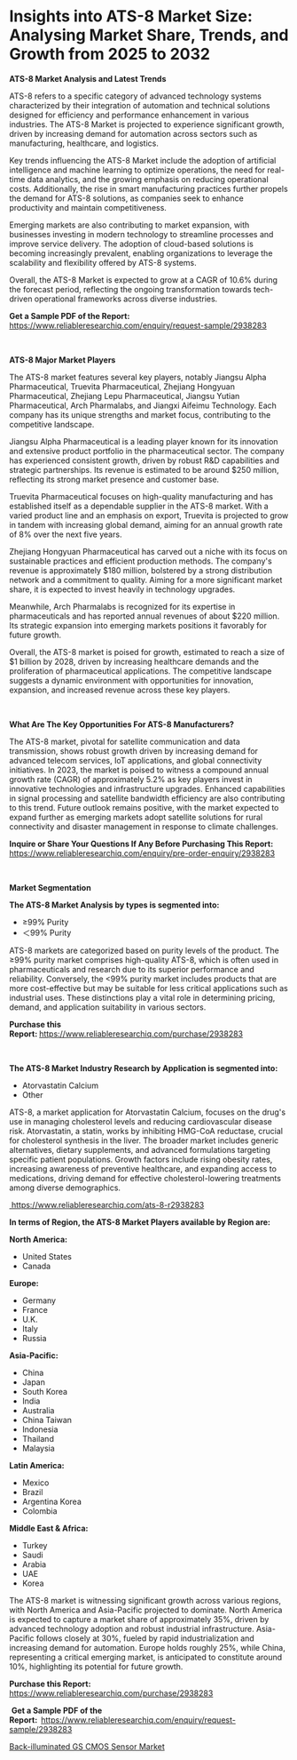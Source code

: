 <p><h1>Insights into ATS-8 Market Size: Analysing Market Share, Trends, and Growth from 2025 to 2032</h1></p><p><strong>ATS-8 Market Analysis and Latest Trends</strong></p>
<p><p>ATS-8 refers to a specific category of advanced technology systems characterized by their integration of automation and technical solutions designed for efficiency and performance enhancement in various industries. The ATS-8 Market is projected to experience significant growth, driven by increasing demand for automation across sectors such as manufacturing, healthcare, and logistics.</p><p>Key trends influencing the ATS-8 Market include the adoption of artificial intelligence and machine learning to optimize operations, the need for real-time data analytics, and the growing emphasis on reducing operational costs. Additionally, the rise in smart manufacturing practices further propels the demand for ATS-8 solutions, as companies seek to enhance productivity and maintain competitiveness.</p><p>Emerging markets are also contributing to market expansion, with businesses investing in modern technology to streamline processes and improve service delivery. The adoption of cloud-based solutions is becoming increasingly prevalent, enabling organizations to leverage the scalability and flexibility offered by ATS-8 systems.</p><p>Overall, the ATS-8 Market is expected to grow at a CAGR of 10.6% during the forecast period, reflecting the ongoing transformation towards tech-driven operational frameworks across diverse industries.</p></p>
<p><strong>Get a Sample PDF of the Report:&nbsp;</strong> <a href="https://www.reliableresearchiq.com/enquiry/request-sample/2938283?utm_campaign=2761&utm_medium=2&utm_source=Github&utm_content=ia&utm_term=15032025&utm_id=ats-8">https://www.reliableresearchiq.com/enquiry/request-sample/2938283</a></p>
<p>&nbsp;</p>
<p><strong>ATS-8 Major Market Players</strong></p>
<p><p>The ATS-8 market features several key players, notably Jiangsu Alpha Pharmaceutical, Truevita Pharmaceutical, Zhejiang Hongyuan Pharmaceutical, Zhejiang Lepu Pharmaceutical, Jiangsu Yutian Pharmaceutical, Arch Pharmalabs, and Jiangxi Aifeimu Technology. Each company has its unique strengths and market focus, contributing to the competitive landscape.</p><p>Jiangsu Alpha Pharmaceutical is a leading player known for its innovation and extensive product portfolio in the pharmaceutical sector. The company has experienced consistent growth, driven by robust R&D capabilities and strategic partnerships. Its revenue is estimated to be around $250 million, reflecting its strong market presence and customer base.</p><p>Truevita Pharmaceutical focuses on high-quality manufacturing and has established itself as a dependable supplier in the ATS-8 market. With a varied product line and an emphasis on export, Truevita is projected to grow in tandem with increasing global demand, aiming for an annual growth rate of 8% over the next five years.</p><p>Zhejiang Hongyuan Pharmaceutical has carved out a niche with its focus on sustainable practices and efficient production methods. The company's revenue is approximately $180 million, bolstered by a strong distribution network and a commitment to quality. Aiming for a more significant market share, it is expected to invest heavily in technology upgrades.</p><p>Meanwhile, Arch Pharmalabs is recognized for its expertise in pharmaceuticals and has reported annual revenues of about $220 million. Its strategic expansion into emerging markets positions it favorably for future growth.</p><p>Overall, the ATS-8 market is poised for growth, estimated to reach a size of $1 billion by 2028, driven by increasing healthcare demands and the proliferation of pharmaceutical applications. The competitive landscape suggests a dynamic environment with opportunities for innovation, expansion, and increased revenue across these key players.</p></p>
<p>&nbsp;</p>
<p><strong>What Are The Key Opportunities For ATS-8 Manufacturers?</strong></p>
<p><p>The ATS-8 market, pivotal for satellite communication and data transmission, shows robust growth driven by increasing demand for advanced telecom services, IoT applications, and global connectivity initiatives. In 2023, the market is poised to witness a compound annual growth rate (CAGR) of approximately 5.2% as key players invest in innovative technologies and infrastructure upgrades. Enhanced capabilities in signal processing and satellite bandwidth efficiency are also contributing to this trend. Future outlook remains positive, with the market expected to expand further as emerging markets adopt satellite solutions for rural connectivity and disaster management in response to climate challenges.</p></p>
<p><strong>Inquire or Share Your Questions If Any Before Purchasing This Report:</strong> <a href="https://www.reliableresearchiq.com/enquiry/pre-order-enquiry/2938283?utm_campaign=2761&utm_medium=2&utm_source=Github&utm_content=ia&utm_term=15032025&utm_id=ats-8">https://www.reliableresearchiq.com/enquiry/pre-order-enquiry/2938283</a></p>
<p>&nbsp;</p>
<p><strong>Market Segmentation</strong></p>
<p><strong>The ATS-8 Market Analysis by types is segmented into:</strong></p>
<p><ul><li>≥99% Purity</li><li>＜99% Purity</li></ul></p>
<p><p>ATS-8 markets are categorized based on purity levels of the product. The ≥99% purity market comprises high-quality ATS-8, which is often used in pharmaceuticals and research due to its superior performance and reliability. Conversely, the <99% purity market includes products that are more cost-effective but may be suitable for less critical applications such as industrial uses. These distinctions play a vital role in determining pricing, demand, and application suitability in various sectors.</p></p>
<p><strong>Purchase this Report:&nbsp;</strong><a href="https://www.reliableresearchiq.com/purchase/2938283?utm_campaign=2761&utm_medium=2&utm_source=Github&utm_content=ia&utm_term=15032025&utm_id=ats-8">https://www.reliableresearchiq.com/purchase/2938283</a></p>
<p>&nbsp;</p>
<p><strong>The ATS-8 Market Industry Research by Application is segmented into:</strong></p>
<p><ul><li>Atorvastatin Calcium</li><li>Other</li></ul></p>
<p><p>ATS-8, a market application for Atorvastatin Calcium, focuses on the drug's use in managing cholesterol levels and reducing cardiovascular disease risk. Atorvastatin, a statin, works by inhibiting HMG-CoA reductase, crucial for cholesterol synthesis in the liver. The broader market includes generic alternatives, dietary supplements, and advanced formulations targeting specific patient populations. Growth factors include rising obesity rates, increasing awareness of preventive healthcare, and expanding access to medications, driving demand for effective cholesterol-lowering treatments among diverse demographics.</p></p>
<p><a href="https://www.reliableresearchiq.com/ats-8-r2938283?utm_campaign=2761&utm_medium=2&utm_source=Github&utm_content=ia&utm_term=15032025&utm_id=ats-8">&nbsp;https://www.reliableresearchiq.com/ats-8-r2938283</a></p>
<p><strong>In terms of Region, the ATS-8 Market Players available by Region are:</strong></p>
<p>
    <p> <strong> North America: </strong>
        <ul>
            <li>United States</li>
            <li>Canada</li>
        </ul>
        </p> 
    <p> <strong> Europe: </strong>
        <ul>
            <li>Germany</li>
            <li>France</li>
            <li>U.K.</li>
            <li>Italy</li>
            <li>Russia</li>
        </ul>
        </p> 
    <p> <strong> Asia-Pacific: </strong>
        <ul>
            <li>China</li>
            <li>Japan</li>
            <li>South Korea</li>
            <li>India</li>
            <li>Australia</li>
            <li>China Taiwan</li>
            <li>Indonesia</li>
            <li>Thailand</li>
            <li>Malaysia</li>
        </ul>
        </p> 
    <p> <strong> Latin America: </strong>
        <ul>
            <li>Mexico</li>
            <li>Brazil</li>
            <li>Argentina Korea</li>
            <li>Colombia</li>
        </ul>
        </p> 
    <p> <strong> Middle East & Africa: </strong>
        <ul>
            <li>Turkey</li>
            <li>Saudi</li>
            <li>Arabia</li>
            <li>UAE</li>
            <li>Korea</li>
        </ul>
    </p>
    </p>
<p><p>The ATS-8 market is witnessing significant growth across various regions, with North America and Asia-Pacific projected to dominate. North America is expected to capture a market share of approximately 35%, driven by advanced technology adoption and robust industrial infrastructure. Asia-Pacific follows closely at 30%, fueled by rapid industrialization and increasing demand for automation. Europe holds roughly 25%, while China, representing a critical emerging market, is anticipated to constitute around 10%, highlighting its potential for future growth.</p></p>
<p><strong>Purchase this Report: </strong><a href="https://www.reliableresearchiq.com/purchase/2938283?utm_campaign=2761&utm_medium=2&utm_source=Github&utm_content=ia&utm_term=15032025&utm_id=ats-8">https://www.reliableresearchiq.com/purchase/2938283</a></p>
<p>&nbsp;<strong>Get a Sample PDF of the Report:&nbsp;&nbsp;</strong><a href="https://www.reliableresearchiq.com/enquiry/request-sample/2938283?utm_campaign=2761&utm_medium=2&utm_source=Github&utm_content=ia&utm_term=15032025&utm_id=ats-8">https://www.reliableresearchiq.com/enquiry/request-sample/2938283</a></p>
<p><strong></strong></p>
<p><p><a href="https://github.com/penglatilles/Market-Research-Report-List-1/blob/main/back-illuminated-gs-cmos-sensor-market.md?utm_campaign=2761&utm_medium=2&utm_source=Github&utm_content=ia&utm_term=15032025&utm_id=ats-8">Back-illuminated GS CMOS Sensor Market</a></p></p>